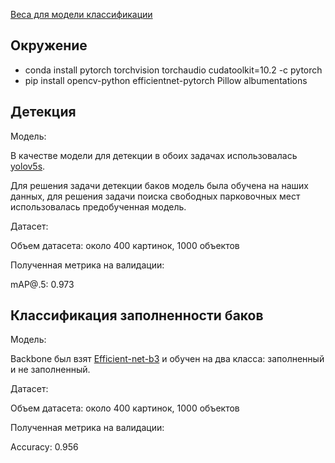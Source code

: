 [Веса для модели классификации](https://drive.google.com/file/d/1Q2Lww7kNDw8rDQL_E5K9RDTH4oRZcSi0/view?usp=sharing)

## Окружение
- conda install pytorch torchvision torchaudio cudatoolkit=10.2 -c pytorch
- pip install opencv-python efficientnet-pytorch Pillow albumentations

## Детекция
Модель:

В качестве модели для детекции в обоих задачах использовалась [yolov5s](https://github.com/ultralytics/yolov5).

Для решения задачи детекции баков модель была обучена на наших данных, для решения задачи поиска свободных парковочных мест использовалась предобученная модель.

Датасет:

Объем датасета: около 400 картинок, 1000 объектов

Полученная метрика на валидации:

mAP@.5: 0.973


## Классификация заполненности баков

Модель:

Backbone был взят [Efficient-net-b3](https://github.com/lukemelas/EfficientNet-PyTorch) и обучен на два класса: заполненный и не заполненный.

Датасет:

Объем датасета: около 400 картинок, 1000 объектов

Полученная метрика на валидации:

Accuracy: 0.956

